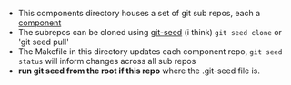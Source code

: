 * This components directory houses a set of git sub repos, each a [component](https://github.com/component/component)
* The subrepos can be cloned using [git-seed](https://github.com/nomilous/git-seed) (i think) `git seed clone` or 'git seed pull'
* The Makefile in this directory updates each component repo, `git seed status` will inform changes across all sub repos
* **run git seed from the root if this repo** where the .git-seed file is. 